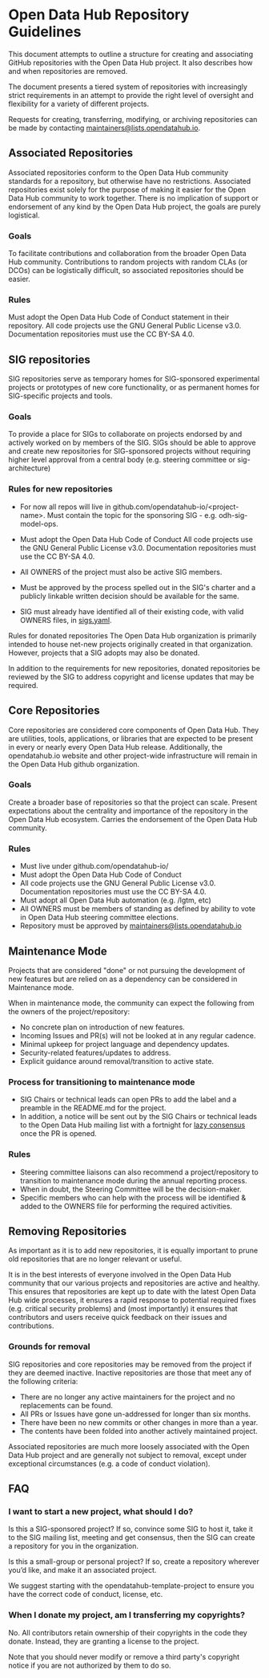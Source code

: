 # Open Data Hub Repository Guidelines
This document attempts to outline a structure for creating and associating GitHub repositories with the Open Data Hub project. It also describes how and when repositories are removed.

The document presents a tiered system of repositories with increasingly strict requirements in an attempt to provide the right level of oversight and flexibility for a variety of different projects.

Requests for creating, transferring, modifying, or archiving repositories can be made by contacting [maintainers@lists.opendatahub.io](mailto:maintainers@lists.opendatahub.io).

## Associated Repositories
Associated repositories conform to the Open Data Hub community standards for a repository, but otherwise have no restrictions. Associated repositories exist solely for the purpose of making it easier for the Open Data Hub community to work together. There is no implication of support or endorsement of any kind by the Open Data Hub project, the goals are purely logistical.

### Goals
To facilitate contributions and collaboration from the broader Open Data Hub community. Contributions to random projects with random CLAs (or DCOs) can be logistically difficult, so associated repositories should be easier.

### Rules
Must adopt the Open Data Hub Code of Conduct statement in their repository.
All code projects use the GNU General Public License v3.0. Documentation repositories must use the CC BY-SA 4.0.

## SIG repositories
SIG repositories serve as temporary homes for SIG-sponsored experimental projects or prototypes of new core functionality, or as permanent homes for SIG-specific projects and tools.

### Goals
To provide a place for SIGs to collaborate on projects endorsed by and actively worked on by members of the SIG. SIGs should be able to approve and create new repositories for SIG-sponsored projects without requiring higher level approval from a central body (e.g. steering committee or sig-architecture)

### Rules for new repositories
- For now all repos will live in github.com/opendatahub-io/\<project-name\>.
Must contain the topic for the sponsoring SIG - e.g. odh-sig-model-ops.

- Must adopt the Open Data Hub Code of Conduct
All code projects use the GNU General Public License v3.0. Documentation repositories must use the CC BY-SA 4.0.

- All OWNERS of the project must also be active SIG members.

- Must be approved by the process spelled out in the SIG's charter and a publicly linkable written decision should be available for the same.

- SIG must already have identified all of their existing code, with valid OWNERS files, in [sigs.yaml](./sigs.yaml).

Rules for donated repositories
The Open Data Hub organization is primarily intended to house net-new projects originally created in that organization. However, projects that a SIG adopts may also be donated.

In addition to the requirements for new repositories, donated repositories be reviewed by the SIG to address copyright and license updates that may be required.

## Core Repositories
Core repositories are considered core components of Open Data Hub. They are utilities, tools, applications, or libraries that are expected to be present in every or nearly every Open Data Hub release. Additionally, the opendatahub.io website and other project-wide infrastructure will remain in the Open Data Hub github organization.

### Goals
Create a broader base of repositories so that the project can scale. Present expectations about the centrality and importance of the repository in the Open Data Hub ecosystem. Carries the endorsement of the Open Data Hub community.

### Rules
- Must live under github.com/opendatahub-io/<project-name>
- Must adopt the Open Data Hub Code of Conduct
- All code projects use the GNU General Public License v3.0. Documentation repositories must use the CC BY-SA 4.0.
- Must adopt all Open Data Hub automation (e.g. /lgtm, etc)
- All OWNERS must be members of standing as defined by ability to vote in Open Data Hub steering committee elections.
- Repository must be approved by [maintainers@lists.opendatahub.io](mailto:maintainers@lists.opendatahub.io)

## Maintenance Mode
Projects that are considered "done" or not pursuing the development of new features but are relied on as a dependency can be considered in Maintenance mode.

When in maintenance mode, the community can expect the following from the owners of the project/repository:

- No concrete plan on introduction of new features.
- Incoming Issues and PR(s) will not be looked at in any regular cadence.
- Minimal upkeep for project language and dependency updates.
- Security-related features/updates to address.
- Explicit guidance around removal/transition to active state.
  
### Process for transitioning to maintenance mode
- SIG Chairs or technical leads can open PRs to add the label and a preamble in the README.md for the project.
- In addition, a notice will be sent out by the SIG Chairs or technical leads to the Open Data Hub mailing list with a fortnight for [lazy consensus](https://community.apache.org/committers/lazyConsensus.html) once the PR is opened.
### Rules
- Steering committee liaisons can also recommend a project/repository to transition to maintenance mode during the annual reporting process.
- When in doubt, the Steering Committee will be the decision-maker.
- Specific members who can help with the process will be identified & added to the OWNERS file for performing the required activities.

## Removing Repositories
As important as it is to add new repositories, it is equally important to prune old repositories that are no longer relevant or useful.

It is in the best interests of everyone involved in the Open Data Hub community that our various projects and repositories are active and healthy. This ensures that repositories are kept up to date with the latest Open Data Hub wide processes, it ensures a rapid response to potential required fixes (e.g. critical security problems) and (most importantly) it ensures that contributors and users receive quick feedback on their issues and contributions.

### Grounds for removal
SIG repositories and core repositories may be removed from the project if they are deemed inactive. Inactive repositories are those that meet any of the following criteria:

- There are no longer any active maintainers for the project and no replacements can be found.
- All PRs or Issues have gone un-addressed for longer than six months.
- There have been no new commits or other changes in more than a year.
- The contents have been folded into another actively maintained project.

Associated repositories are much more loosely associated with the Open Data Hub project and are generally not subject to removal, except under exceptional circumstances (e.g. a code of conduct violation).

## FAQ
### I want to start a new project, what should I do?

Is this a SIG-sponsored project? If so, convince some SIG to host it, take it to the SIG mailing list, meeting and get consensus, then the SIG can create a repository for you in the organization.

Is this a small-group or personal project? If so, create a repository wherever you’d like, and make it an associated project.

We suggest starting with the opendatahub-template-project to ensure you have the correct code of conduct, license, etc.

### When I donate my project, am I transferring my copyrights?

No. All contributors retain ownership of their copyrights in the code they donate. Instead, they are granting a license to the project.

Note that you should never modify or remove a third party's copyright notice if you are not authorized by them to do so.
